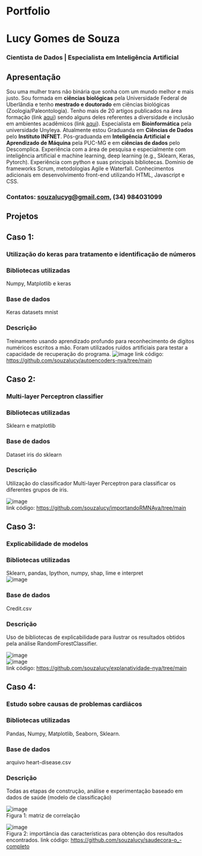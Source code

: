 # Portfolio
# Lucy Gomes de Souza
### Cientista de Dados | Especialista em Inteligência Artificial

## Apresentação

Sou uma mulher trans não binária que sonha com um mundo melhor e mais justo. Sou formada em **ciências biológicas** pela Universidade Federal de Uberlândia e tenho **mestrado e doutorado** em ciências biológicas (Zoologia/Paleontologia). Tenho mais de 20 artigos publicados na área formação (link [aqui](https://drive.google.com/drive/folders/1CfPFaUpHO_4ErGDjUGNTMiSYs2J7-fwq?usp=drive_link)) sendo alguns deles referentes a diversidade e inclusão em ambientes acadêmicos (link [aqui](https://drive.google.com/drive/folders/11Q2HYoz-rivWxeK3xw6aHjxxygkNUIjX?usp=drive_link)). Especialista em **Bioinformática** pela universidade Unyleya. Atualmente estou Graduanda em **Ciências de Dados** pelo **Instituto INFNET**. Pós-graduanda em **Inteligência Artificial e Aprendizado de Máquina** pela PUC-MG e em **ciências de dados** pelo Descomplica. Experiência com a área de pesquisa e especialmente com inteligência artificial e machine learning, deep learning (e.g., Sklearn, Keras, Pytorch). Experiência com python e suas principais bibliotecas. Domínio de frameworks Scrum, metodologias Agile e Waterfall. Conhecimentos adicionais em desenvolvimento front-end utilizando HTML, Javascript e CSS.

### Contatos: souzalucyg@gmail.com, (34) 984031099

## Projetos

## Caso 1:
### Utilização do keras para tratamento e identificação de números

### Bibliotecas utilizadas
Numpy, Matplotlib e keras

### Base de dados
Keras datasets mnist

### Descrição
Treinamento usando aprendizado profundo para reconhecimento de digitos numéricos escritos a mão. Foram utilizados ruídos artificiais para testar a capacidade de recuperação do programa.
![image](https://github.com/souzalucy/autoencoders-nya/assets/59371771/5e6b67dd-f37c-4b87-b23e-aa8cd44201aa)
link código: https://github.com/souzalucy/autoencoders-nya/tree/main

## Caso 2:
### Multi-layer Perceptron classifier

### Bibliotecas utilizadas
Sklearn e matplotlib

### Base de dados
Dataset iris do sklearn

### Descrição
Utilização do classificador Multi-layer Perceptron para classificar os diferentes grupos de iris. 

![image](https://github.com/souzalucy/importandoRMNAya/assets/59371771/4bcdbac8-37e5-4be4-9102-f7d5a57b1ad3)
<br/>
link código: https://github.com/souzalucy/importandoRMNAya/tree/main

## Caso 3:
### Explicabilidade de modelos 

### Bibliotecas utilizadas
Sklearn, pandas, Ipython, numpy, shap, lime e interpret
<br/>
![image](https://github.com/souzalucy/explanatividade-nya/assets/59371771/b8cbfbc9-9193-451a-b726-bebd218bc62a)

### Base de dados
Credit.csv

### Descrição
Uso de bibliotecas de explicabilidade para ilustrar os resultados obtidos pela análise RandomForestClassifier.

![image](https://github.com/souzalucy/explanatividade-nya/assets/59371771/4584b2a1-a649-4a6a-8744-fbdfa454a33a)
<br/>
![image](https://github.com/souzalucy/explanatividade-nya/assets/59371771/bb46d16b-aaeb-4e2b-9590-2372f2cb6710)
<br/>
link código: https://github.com/souzalucy/explanatividade-nya/tree/main

## Caso 4: 
### Estudo sobre causas de problemas cardiácos
### Bibliotecas utilizadas
Pandas, Numpy, Matplotlib, Seaborn, Sklearn.

### Base de dados
arquivo heart-disease.csv

### Descrição
Todas as etapas de construção, análise e experimentação baseado em dados de saúde (modelo de classificação)

![image](https://github.com/souzalucy/saudecora-o_-completo/assets/59371771/b8145eed-aaab-46fb-9ecb-c44a97a9138c)
<br/>
Figura 1: matriz de correlação

![image](https://github.com/souzalucy/saudecora-o_-completo/assets/59371771/bf4ad470-bfb4-4a04-af28-02c3d5f1a509)
<br/>
Figura 2: importância das características para obtenção dos resultados encontrados.
link código: https://github.com/souzalucy/saudecora-o_-completo
